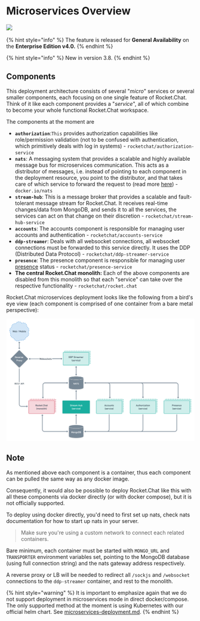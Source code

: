 # Microservices Overview

![](<../../.gitbook/assets/2021-06-10\_22-31-38 (3) (3) (3) (3) (3) (3) (3) (3) (3) (2) (3) (1) (1) (1) (1) (1) (26).jpg>)

{% hint style="info" %}
The feature is released for **General Availability** on the **Enterprise Edition v4.0.**
{% endhint %}

{% hint style="info" %}
New in version 3.8.
{% endhint %}

## Components

This deployment architecture consists of several "_micro_" services or several smaller components, each focusing on one single feature of Rocket.Chat. Think of it like each component provides a "_service_", all of which combine to become your whole functional Rocket.Chat workspace.

The components at the moment are

* **`authorization`**:`This` provides authorization capabilities like role/permission validation (not to be confused with authentication, which primitively deals with log in systems) - `rocketchat/authorization-service`
* **`nats`**: A messaging system that provides a scalable and highly available message bus for microservices communication. This acts as a distributor of messages, i.e. instead of pointing to each component in the deployment resource, you point to the distributor, and that takes care of which service to forward the request to (read more [here](https://docs.nats.io/nats-concepts/overview)) - `docker.io/nats`
* **`stream-hub`**: This is a message broker that provides a scalable and fault-tolerant message stream for Rocket.Chat. It receives real-time changes/data from MongoDB, and sends it to all the services, the services can act on that change on their discretion - `rocketchat/stream-hub-service`
* **`accounts`**: The accounts component is responsible for managing user accounts and authentication - `rocketchat/accounts-service`
* **`ddp-streamer`**: Deals with all websocket connections, all websocket connections must be forwarded to this service directly. It uses the DDP (Distributed Data Protocol) - `rocketchat/ddp-streamer-service`
* **`presence`**: The presence component is responsible for managing user [presence](../../use-rocket.chat/workspace-administration/user-status.md#presence-service) status - `rocketchat/presence-service`
* **The central Rocket.Chat monolith:** Each of the above components are disabled from this monolith so that each "service" can take over the respective functionality - `rocketchat/rocket.chat`

Rocket.Chat microservices deployment looks like the following from a bird's eye view (each component is comprised of one container from a bare metal perspective):

![Rocket.Chat deployment with multiple microservices](../../.gitbook/assets/micro-services-deployment-v0.1-2x-1-.png)

## Note

As mentioned above each component is a container, thus each component can be pulled the same way as any docker image.

Consequently, it would also be possible to deploy Rocket.Chat like this with all these components via docker directly (or with docker compose), but it is not officially supported.

To deploy using docker directly, you'd need to first set up nats, check nats documentation for how to start up nats in your server.

> Make sure you're using a custom network to connect each related containers.

Bare minimum, each container must be started with `MONGO_URL` and `TRANSPORTER` environment variables set, pointing to the MongoDB database (using full connection string) and the nats gateway address respectively.

A reverse proxy or LB will be needed to redirect all `/sockjs` and `/websocket` connections to the `ddp-streamer` container, and rest to the monolith.

{% hint style="warning" %}
It is important to emphasize again that we do not support deployment in microservices mode in direct docker/compose. The only supported method at the moment is using Kubernetes with our official helm chart. See [microservices-deployment.md](microservices-deployment.md "mention").
{% endhint %}
